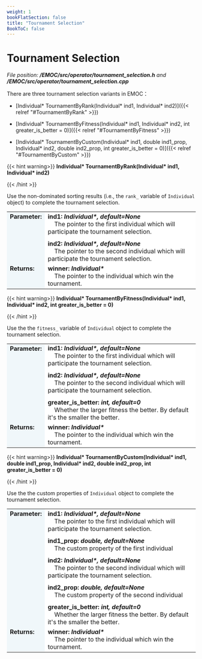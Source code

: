```yaml
---
weight: 1
bookFlatSection: false
title: "Tournament Selection"
BookToC: false
---
```

# Tournament Selection

*File position: **/EMOC/src/operator/tournament_selection.h** and **/EMOC/src/operator/tournament_selection.cpp***

<style>
    .emoc_doc_table_title{
        background-color:#F0F7FA;
    }
    .emoc_doc_table_content{
        background-color:#FFFFFF;
        width:100%;
    }
</style>

There are three tournament selection variants in EMOC：

- [Individual* TournamentByRank(Individual* ind1, Individual* ind2)]({{< relref "#TournamentByRank" >}})

- [Individual* TournamentByFitness(Individual* ind1, Individual* ind2, int greater_is_better = 0)]({{< relref "#TournamentByFitness" >}})

- [Individual* TournamentByCustom(Individual* ind1, double ind1_prop, Individual* ind2, double ind2_prop, int greater_is_better = 0)]({{< relref "#TournamentByCustom" >}})


<div id="TournamentByRank">

{{< hint warning>}}
**Individual\* TournamentByRank(Individual\* ind1, Individual\* ind2)**

{{< /hint >}}

</div>

Use the non-dominated sorting results (i.e., the `rank_` variable of `Individual` object) to complete the tournament selection.

<table class="emoc_doc_table" style="overflow-x: hidden">
    <tbody >
    <tr>
        <td rowspan="2" ALIGN="left" VALIGN="top"  class="emoc_doc_table_title"><strong class="wuhu">Parameter:</strong></td>
    </tr>
    <tr >
        <td class="emoc_doc_table_content">
           <strong>ind1: <i>Individual*, default=None</i></strong><br/>&nbsp &nbsp The pointer to the first individual which will participate the tournament selection.<div style="line-height:75%;"><br></div>
            <strong>ind2: <i>Individual*, default=None</i></strong><br/>&nbsp &nbsp The pointer to the second individual which will participate the tournament selection.
        </td>
    </tr>
    <tr class="emoc_doc_table_title">
        <td rowspan="2" ALIGN="left" VALIGN="top"  class="emoc_doc_table_title"><strong class="wuhu">Returns:</strong></td>
    </tr>
    <tr >
        <td class="emoc_doc_table_content">
            <strong>winner: <i>Individual*</i></strong><br/>&nbsp &nbsp The pointer to the individual which win the tournament.
        </td>
    </tr>
    </tbody>
</table>



<div id="TournamentByFitness">

{{< hint warning>}}
**Individual\* TournamentByFitness(Individual\* ind1, Individual\* ind2, int greater_is_better = 0)**

{{< /hint >}}

</div>

Use the the `fitness_` variable of `Individual` object to complete the tournament selection.

<table class="emoc_doc_table" style="overflow-x: hidden">
    <tbody >
    <tr>
        <td rowspan="2" ALIGN="left" VALIGN="top"  class="emoc_doc_table_title"><strong class="wuhu">Parameter:</strong></td>
    </tr>
    <tr >
        <td class="emoc_doc_table_content">
           <strong>ind1: <i>Individual*, default=None</i></strong><br/>&nbsp &nbsp The pointer to the first individual which will participate the tournament selection.<div style="line-height:75%;"><br></div>
           <strong>ind2: <i>Individual*, default=None</i></strong><br/>&nbsp &nbsp The pointer to the second individual which will participate the tournament selection.<div style="line-height:75%;"><br></div>
           <strong>greater_is_better: <i>int, default=0</i></strong><br/>&nbsp &nbsp Whether the larger fitness the better. By default it's the smaller the better.
        </td>
    </tr>
    <tr class="emoc_doc_table_title">
        <td rowspan="2" ALIGN="left" VALIGN="top"  class="emoc_doc_table_title"><strong class="wuhu">Returns:</strong></td>
    </tr>
    <tr >
        <td class="emoc_doc_table_content">
            <strong>winner: <i>Individual*</i></strong><br/>&nbsp &nbsp The pointer to the individual which win the tournament.
        </td>
    </tr>
    </tbody>
</table>



<div id="TournamentByCustom">

{{< hint warning>}}
**Individual\* TournamentByCustom(Individual\* ind1, double ind1_prop, Individual\* ind2, double ind2_prop, int greater_is_better = 0)**

{{< /hint >}}

</div>

Use the the custom properties of `Individual` object to complete the tournament selection.

<table class="emoc_doc_table" style="overflow-x: hidden">
    <tbody >
    <tr>
        <td rowspan="2" ALIGN="left" VALIGN="top"  class="emoc_doc_table_title"><strong class="wuhu">Parameter:</strong></td>
    </tr>
    <tr >
        <td class="emoc_doc_table_content">
           <strong>ind1: <i>Individual*, default=None</i></strong><br/>&nbsp &nbsp The pointer to the first individual which will participate the tournament selection.<div style="line-height:75%;"><br></div>
           <strong>ind1_prop: <i>double, default=None</i></strong><br/>&nbsp &nbsp The custom property of the first individual<div style="line-height:75%;"><br></div>
           <strong>ind2: <i>Individual*, default=None</i></strong><br/>&nbsp &nbsp The pointer to the second individual which will participate the tournament selection.<div style="line-height:75%;"><br></div>
           <strong>ind2_prop: <i>double, default=None</i></strong><br/>&nbsp &nbsp The custom property of the second individual<div style="line-height:75%;"><br></div>
           <strong>greater_is_better: <i>int, default=0</i></strong><br/>&nbsp &nbsp Whether the larger fitness the better. By default it's the smaller the better.
        </td>
    </tr>
    <tr class="emoc_doc_table_title">
        <td rowspan="2" ALIGN="left" VALIGN="top"  class="emoc_doc_table_title"><strong class="wuhu">Returns:</strong></td>
    </tr>
    <tr >
        <td class="emoc_doc_table_content">
            <strong>winner: <i>Individual*</i></strong><br/>&nbsp &nbsp The pointer to the individual which win the tournament.
        </td>
    </tr>
    </tbody>
</table>

